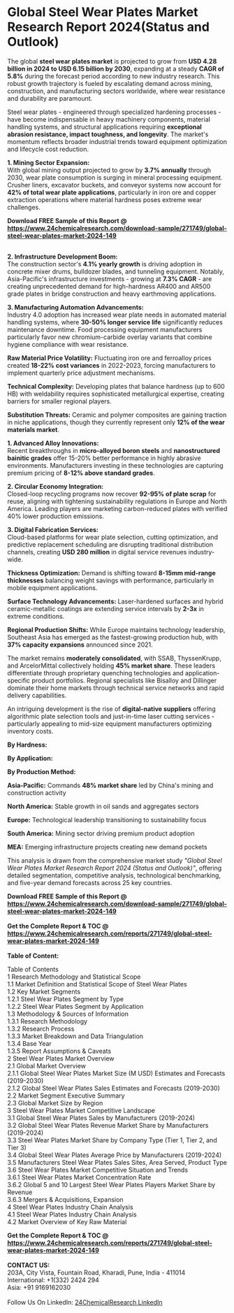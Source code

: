 <h1>Global Steel Wear Plates Market Research Report 2024(Status and Outlook)</h1><p>The global <strong>steel wear plates market</strong> is projected to grow from <strong>USD 4.28 billion in 2024 to USD 6.15 billion by 2030</strong>, expanding at a steady <strong>CAGR of 5.8%</strong> during the forecast period according to new industry research. This robust growth trajectory is fueled by escalating demand across mining, construction, and manufacturing sectors worldwide, where wear resistance and durability are paramount.</p><p>Steel wear plates - engineered through specialized hardening processes - have become indispensable in heavy machinery components, material handling systems, and structural applications requiring <strong>exceptional abrasion resistance, impact toughness, and longevity</strong>. The market's momentum reflects broader industrial trends toward equipment optimization and lifecycle cost reduction.</p><p><strong>1. Mining Sector Expansion:</strong><br>
With global mining output projected to grow by <strong>3.7% annually</strong> through 2030, wear plate consumption is surging in mineral processing equipment. Crusher liners, excavator buckets, and conveyor systems now account for <strong>42% of total wear plate applications</strong>, particularly in iron ore and copper extraction operations where material hardness poses extreme wear challenges.</p><div><b>Download FREE Sample of this Report @ 
            <a href="https://www.24chemicalresearch.com/download-sample/271749/global-steel-wear-plates-market-2024-149">
            https://www.24chemicalresearch.com/download-sample/271749/global-steel-wear-plates-market-2024-149</a></b></div><br><p><strong>2. Infrastructure Development Boom:</strong><br>
The construction sector's <strong>4.1% yearly growth</strong> is driving adoption in concrete mixer drums, bulldozer blades, and tunneling equipment. Notably, Asia-Pacific's infrastructure investments - growing at <strong>7.3% CAGR</strong> - are creating unprecedented demand for high-hardness AR400 and AR500 grade plates in bridge construction and heavy earthmoving applications.</p><p><strong>3. Manufacturing Automation Advancements:</strong><br>
Industry 4.0 adoption has increased wear plate needs in automated material handling systems, where <strong>30-50% longer service life</strong> significantly reduces maintenance downtime. Food processing equipment manufacturers particularly favor new chromium-carbide overlay variants that combine hygiene compliance with wear resistance.</p><p><strong>Raw Material Price Volatility:</strong> Fluctuating iron ore and ferroalloy prices created <strong>18-22% cost variances</strong> in 2022-2023, forcing manufacturers to implement quarterly price adjustment mechanisms.</p><p><strong>Technical Complexity:</strong> Developing plates that balance hardness (up to 600 HB) with weldability requires sophisticated metallurgical expertise, creating barriers for smaller regional players.</p><p><strong>Substitution Threats:</strong> Ceramic and polymer composites are gaining traction in niche applications, though they currently represent only <strong>12% of the wear materials market</strong>.</p><p><strong>1. Advanced Alloy Innovations:</strong><br>
Recent breakthroughs in <strong>micro-alloyed boron steels</strong> and <strong>nanostructured bainitic grades</strong> offer 15-20% better performance in highly abrasive environments. Manufacturers investing in these technologies are capturing premium pricing of <strong>8-12% above standard grades</strong>.</p><p><strong>2. Circular Economy Integration:</strong><br>
Closed-loop recycling programs now recover <strong>92-95% of plate scrap</strong> for reuse, aligning with tightening sustainability regulations in Europe and North America. Leading players are marketing carbon-reduced plates with verified 40% lower production emissions.</p><p><strong>3. Digital Fabrication Services:</strong><br>
Cloud-based platforms for wear plate selection, cutting optimization, and predictive replacement scheduling are disrupting traditional distribution channels, creating <strong>USD 280 million</strong> in digital service revenues industry-wide.</p><p><strong>Thickness Optimization:</strong> Demand is shifting toward <strong>8-15mm mid-range thicknesses</strong> balancing weight savings with performance, particularly in mobile equipment applications.</p><p><strong>Surface Technology Advancements:</strong> Laser-hardened surfaces and hybrid ceramic-metallic coatings are extending service intervals by <strong>2-3x</strong> in extreme conditions.</p><p><strong>Regional Production Shifts:</strong> While Europe maintains technology leadership, Southeast Asia has emerged as the fastest-growing production hub, with <strong>37% capacity expansions</strong> announced since 2021.</p><p>The market remains <strong>moderately consolidated</strong>, with SSAB, ThyssenKrupp, and ArcelorMittal collectively holding <strong>45% market share</strong>. These leaders differentiate through proprietary quenching technologies and application-specific product portfolios. Regional specialists like Bisalloy and Dillinger dominate their home markets through technical service networks and rapid delivery capabilities.</p><p>An intriguing development is the rise of <strong>digital-native suppliers</strong> offering algorithmic plate selection tools and just-in-time laser cutting services - particularly appealing to mid-size equipment manufacturers optimizing inventory costs.</p><p><strong>By Hardness:</strong></p><p><strong>By Application:</strong></p><p><strong>By Production Method:</strong></p><p><strong>Asia-Pacific:</strong> Commands <strong>48% market share</strong> led by China's mining and construction activity</p><p><strong>North America:</strong> Stable growth in oil sands and aggregates sectors</p><p><strong>Europe:</strong> Technological leadership transitioning to sustainability focus</p><p><strong>South America:</strong> Mining sector driving premium product adoption</p><p><strong>MEA:</strong> Emerging infrastructure projects creating new demand pockets</p><p>This analysis is drawn from the comprehensive market study <em>"Global Steel Wear Plates Market Research Report 2024 (Status and Outlook)"</em>, offering detailed segmentation, competitive analysis, technological benchmarking, and five-year demand forecasts across 25 key countries.</p><div><b>Download FREE Sample of this Report @ 
            <a href="https://www.24chemicalresearch.com/download-sample/271749/global-steel-wear-plates-market-2024-149">
            https://www.24chemicalresearch.com/download-sample/271749/global-steel-wear-plates-market-2024-149</a></b></div><br><div><b>Get the Complete Report & TOC @ 
            <a href="https://www.24chemicalresearch.com/reports/271749/global-steel-wear-plates-market-2024-149">
            https://www.24chemicalresearch.com/reports/271749/global-steel-wear-plates-market-2024-149</a></b></div><br>
            <b>Table of Content:</b><p>Table of Contents<br />
1 Research Methodology and Statistical Scope<br />
1.1 Market Definition and Statistical Scope of Steel Wear Plates<br />
1.2 Key Market Segments<br />
1.2.1 Steel Wear Plates Segment by Type<br />
1.2.2 Steel Wear Plates Segment by Application<br />
1.3 Methodology & Sources of Information<br />
1.3.1 Research Methodology<br />
1.3.2 Research Process<br />
1.3.3 Market Breakdown and Data Triangulation<br />
1.3.4 Base Year<br />
1.3.5 Report Assumptions & Caveats<br />
2 Steel Wear Plates Market Overview<br />
2.1 Global Market Overview<br />
2.1.1 Global Steel Wear Plates Market Size (M USD) Estimates and Forecasts (2019-2030)<br />
2.1.2 Global Steel Wear Plates Sales Estimates and Forecasts (2019-2030)<br />
2.2 Market Segment Executive Summary<br />
2.3 Global Market Size by Region<br />
3 Steel Wear Plates Market Competitive Landscape<br />
3.1 Global Steel Wear Plates Sales by Manufacturers (2019-2024)<br />
3.2 Global Steel Wear Plates Revenue Market Share by Manufacturers (2019-2024)<br />
3.3 Steel Wear Plates Market Share by Company Type (Tier 1, Tier 2, and Tier 3)<br />
3.4 Global Steel Wear Plates Average Price by Manufacturers (2019-2024)<br />
3.5 Manufacturers Steel Wear Plates Sales Sites, Area Served, Product Type<br />
3.6 Steel Wear Plates Market Competitive Situation and Trends<br />
3.6.1 Steel Wear Plates Market Concentration Rate<br />
3.6.2 Global 5 and 10 Largest Steel Wear Plates Players Market Share by Revenue<br />
3.6.3 Mergers & Acquisitions, Expansion<br />
4 Steel Wear Plates Industry Chain Analysis<br />
4.1 Steel Wear Plates Industry Chain Analysis<br />
4.2 Market Overview of Key Raw Material</p><div><b>Get the Complete Report & TOC @ 
            <a href="https://www.24chemicalresearch.com/reports/271749/global-steel-wear-plates-market-2024-149">
            https://www.24chemicalresearch.com/reports/271749/global-steel-wear-plates-market-2024-149</a></b></div><br><b>CONTACT US:</b><br>
            203A, City Vista, Fountain Road, Kharadi, Pune, India - 411014<br>
            International: +1(332) 2424 294<br>
            Asia: +91 9169162030 <br><br>
            Follow Us On LinkedIn: <a href="https://www.linkedin.com/company/24chemicalresearch/">24ChemicalResearch LinkedIn</a>